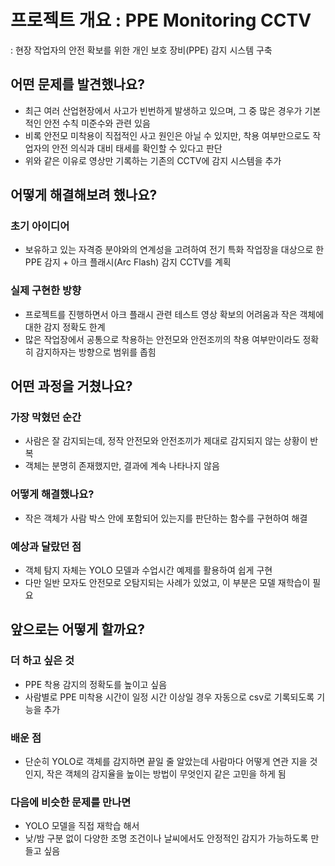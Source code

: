 #  프로젝트 개요 : PPE Monitoring CCTV
: 현장 작업자의 안전 확보를 위한 개인 보호 장비(PPE) 감지 시스템 구축

## 어떤 문제를 발견했나요?
- 최근 여러 산업현장에서 사고가 빈번하게 발생하고 있으며, 그 중 많은 경우가 기본적인 안전 수칙 미준수와 관련 있음
- 비록 안전모 미착용이 직접적인 사고 원인은 아닐 수 있지만, 착용 여부만으로도 작업자의 안전 의식과 대비 태세를 확인할 수 있다고 판단
- 위와 같은 이유로 영상만 기록하는 기존의 CCTV에 감지 시스템을 추가

## 어떻게 해결해보려 했나요?
### 초기 아이디어
- 보유하고 있는 자격증 분야와의 연계성을 고려하여 전기 특화 작업장을 대상으로 한 PPE 감지 + 아크 플래시(Arc Flash) 감지 CCTV를 계획

### 실제 구현한 방향
- 프로젝트를 진행하면서 아크 플래시 관련 테스트 영상 확보의 어려움과 작은 객체에 대한 감지 정확도 한계
- 많은 작업장에서 공통으로 착용하는 안전모와 안전조끼의 착용 여부만이라도 정확히 감지하자는 방향으로 범위를 좁힘

## 어떤 과정을 거쳤나요?
### 가장 막혔던 순간
- 사람은 잘 감지되는데, 정작 안전모와 안전조끼가 제대로 감지되지 않는 상황이 반복
- 객체는 분명히 존재했지만, 결과에 계속 나타나지 않음

### 어떻게 해결했나요?
- 작은 객체가 사람 박스 안에 포함되어 있는지를 판단하는 함수를 구현하여 해결

### 예상과 달랐던 점
- 객체 탐지 자체는 YOLO 모델과 수업시간 예제를 활용하여 쉽게 구현
- 다만 일반 모자도 안전모로 오탐지되는 사례가 있었고, 이 부분은 모델 재학습이 필요

## 앞으로는 어떻게 할까요?
### 더 하고 싶은 것
- PPE 착용 감지의 정확도를 높이고 싶음
- 사람별로 PPE 미착용 시간이 일정 시간 이상일 경우 자동으로 csv로 기록되도록 기능을 추가

### 배운 점
- 단순히 YOLO로 객체를 감지하면 끝일 줄 알았는데 사람마다 어떻게 연관 지을 것인지, 작은 객체의 감지율을 높이는 방법이 무엇인지 같은 고민을 하게 됨

### 다음에 비슷한 문제를 만나면
- YOLO 모델을 직접 재학습 해서
- 낮/밤 구분 없이 다양한 조명 조건이나 날씨에서도 안정적인 감지가 가능하도록 만들고 싶음